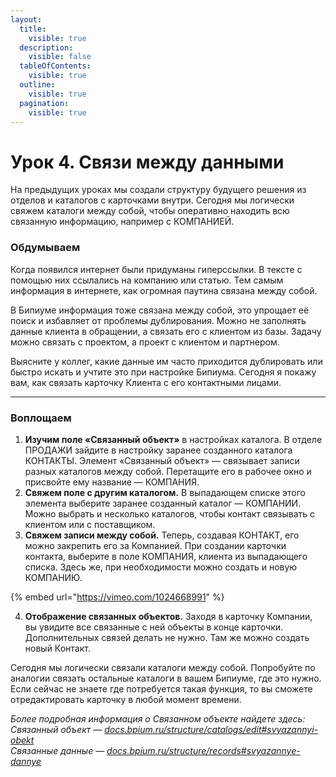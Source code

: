 ```yaml
---
layout:
  title:
    visible: true
  description:
    visible: false
  tableOfContents:
    visible: true
  outline:
    visible: true
  pagination:
    visible: true
---
```


# Урок 4. Связи между данными

На предыдущих уроках мы создали структуру будущего решения из отделов и каталогов с карточками внутри. Сегодня мы логически свяжем каталоги между собой, чтобы оперативно находить всю связанную информацию, например с КОМПАНИЕЙ.

### Обдумываем

Когда появился интернет были придуманы гиперссылки. В тексте с помощью них ссылались на компанию или статью. Тем самым информация в интернете, как огромная паутина связана между собой.

В Бипиуме информация тоже связана между собой, это упрощает её поиск и избавляет от проблемы дублирования. Можно не заполнять данные клиента в обращении, а связать его с клиентом из базы. Задачу можно связать с проектом, а проект с клиентом и партнером.

Выясните у коллег, какие данные им часто приходится дублировать или быстро искать и учтите это при настройке Бипиума. Сегодня я покажу вам, как связать карточку Клиента с его контактными лицами.

***

### Воплощаем

1. **Изучим поле «Связанный объект»** в настройках каталога. В отделе ПРОДАЖИ зайдите в настройку заранее созданного каталога КОНТАКТЫ. Элемент «Связанный объект» — связывает записи разных каталогов между собой. Перетащите его в рабочее окно и присвойте ему название — КОМПАНИЯ.
2. **Свяжем поле с другим каталогом.** В выпадающем списке этого элемента выберите заранее созданный каталог — КОМПАНИИ. Можно выбрать и несколько каталогов, чтобы контакт связывать с клиентом или с поставщиком.
3. **Свяжем записи между собой.** Теперь, создавая КОНТАКТ, его можно закрепить его за Компанией. При создании карточки контакта, выберите в поле КОМПАНИЯ, клиента из выпадающего списка. Здесь же, при необходимости можно создать и новую КОМПАНИЮ.

{% embed url="https://vimeo.com/1024668991" %}

4. **Отображение связанных объектов.** Заходя в карточку Компании, вы увидите все связанные с ней объекты в конце карточки. Дополнительных связей делать не нужно. Там же можно создать новый Контакт.

Сегодня мы логически связали каталоги между собой. Попробуйте по аналогии связать остальные каталоги в вашем Бипиуме, где это нужно. Если сейчас не знаете где потребуется такая функция, то вы сможете отредактировать карточку в любой момент времени.

_Более подробная информация о Связанном объекте найдете здесь:_\
_Связанный объект —_ [_docs.bpium.ru/structure/catalogs/edit#svyazannyi-obekt_](http://docs.bpium.ru/structure/catalogs/edit#svyazannyi-obekt)\
_Связанные данные —_ [_docs.bpium.ru/structure/records#svyazannye-dannye_](http://docs.bpium.ru/structure/records#svyazannye-dannye)
